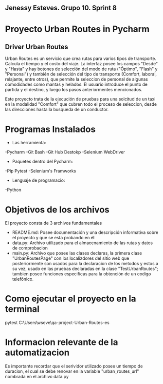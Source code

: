 ## Jenessy Esteves. Grupo 10. Sprint 8
# Proyecto Urban Routes in Pycharm
## Driver Urban Routes
Urban Routes es un servicio que crea rutas para varios tipos de transporte. Calcula el tiempo y el costo del viaje.
La interfaz posee los campos "Desde" y "Hasta" y hay botones de selección del modo de ruta ("Óptimo", "Flash" y
"Personal") y también de selección del tipo de transporte (Comfort, laboral, relajante, entre otros), que permite la seleccion de personal de algunas comodidades como mantas y helados.
El usuario introduce el punto de partida y el destino, y luego los pasos anteriormentes mencionados.

Este proyecto trata de la ejecución de pruebas para una solcitud de un taxi en la modalidad "Comfort" que cubren todo el proceso de seleccion, desde las direcciones hasta la busqueda de un conductor.

# Programas Instalados

- Las herramienta:

-Pycharm
-Git Bash
-Git Hub Destokp
-Selenium WebDriver

- Paquetes dentro del Pycharm:

-Pip Pytest
-Selenium's Framworks

- Lenguaje de programacio:

-Python

# Objetivos de los archivos
El proyecto consta de 3 archivos fundamentales
- README.md: Posee documentación y una descripción informativa sobre el proyecto y que se esta probando en él
- data.py: Archivo utilizado para el almacenamiento de las rutas y datos de comprobacion
- main.py: Archivo que posee las clases declaras, la primera clase "UrbanRoutesPage" con los localizdores del sitio web que posteriormente son usados para la declaracion de los metodos y estos a su vez, usado en las pruebas declaradas en la clase "TestUrbanRoutes"; tambien posee funciones especificas para la obtención de un codigo telefónico.

# Como ejecutar el proyecto en la terminal

pytest C:\Users\wseve\qa-project-Urban-Routes-es

# Informacion relevante de la automatizacion

Es importante recordar que el serividor utilizado posee un tiempo de duracion, el cual se debe renovar en la variable "urban_routes_url" nombrada en el archivo data.py

